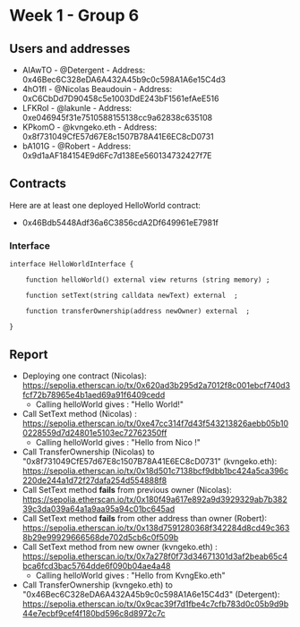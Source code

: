 # Week 1 - Group 6

## Users and addresses

- AIAwTO -  @Detergent - Address: 0x46Bec6C328eDA6A432A45b9c0c598A1A6e15C4d3 
- 4hO1fl - @Nicolas Beaudouin - Address: 0xC6CbDd7D90458c5e1003DdE243bF1561efAeE516
- LFKRoI - @lakunle - Address: 0xe046945f31e7510588155138cc9a62838c635108
- KPkomO - @kvngeko.eth - Address: 0x8f731049CfE57d67E8c1507B78A41E6EC8cD0731
- bA101G - @Robert - Address: 0x9d1aAF184154E9d6Fc7d138Ee560134732427f7E

## Contracts
Here are at least one deployed HelloWorld contract:
- 0x46Bdb5448Adf36a6C3856cdA2Df649961eE7981f

### Interface 

```solidity
interface HelloWorldInterface {

    function helloWorld() external view returns (string memory) ;

    function setText(string calldata newText) external  ;

    function transferOwnership(address newOwner) external  ;
    
}
```

## Report

- Deploying one contract (Nicolas): https://sepolia.etherscan.io/tx/0x620ad3b295d2a7012f8c001ebcf740d3fcf72b78965e4b1aed69a91f6409cedd
  - Calling helloWorld gives : "Hello World!"
- Call SetText method (Nicolas) : https://sepolia.etherscan.io/tx/0xe47cc314f7d43f543213826aebb05b100228559d7d24801e5103ec72762350ff
  - Calling helloWorld gives : "Hello from Nico !"
- Call TransferOwnership (Nicolas) to "0x8f731049CfE57d67E8c1507B78A41E6EC8cD0731" (kvngeko.eth): https://sepolia.etherscan.io/tx/0x18d501c7138bcf9dbb1bc424a5ca396c220de244a1d72f27dafa254d554888f8
- Call SetText method **fails** from previous owner (Nicolas): https://sepolia.etherscan.io/tx/0x180f49a617e892a9d3929329ab7b38239c3da039a64a1a9aa95a94c01bc645ad
- Call SetText method **fails** from other address than owner (Robert): https://sepolia.etherscan.io/tx/0x138d7591280368f342284d8cd49c3638b29e99929666568de702d5cb6c0f509b
- Call SetText method from new owner (kvngeko.eth) : https://sepolia.etherscan.io/tx/0x7a278f0f73d34671301d3af2beab65c4bca6fcd3bac5764dde6f090b04ae4a48
    - Calling helloWorld gives : "Hello from KvngEko.eth"
- Call TransferOwnership (kvngeko.eth) to "0x46Bec6C328eDA6A432A45b9c0c598A1A6e15C4d3" (Detergent): https://sepolia.etherscan.io/tx/0x9cac39f7d1fbe4c7cfb783d0c05b9d9b44e7ecbf9cef4f180bd596c8d8972c7c
